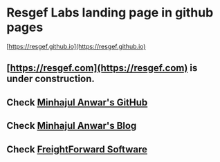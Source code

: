 # Resgef Labs landing page in github pages
[https://resgef.github.io](https://resgef.github.io)

## [https://resgef.com](https://resgef.com) is under construction.

## Check [Minhajul Anwar's GitHub](https://github.com/minhajme)

## Check [Minhajul Anwar's Blog](https://minhajme.github.io/blog/)

## Check [FreightForward Software](https://FreightForward.github.io)
